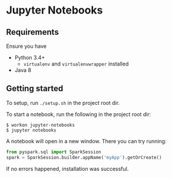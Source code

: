 Jupyter Notebooks
====================

## Requirements

Ensure you have

- Python 3.4+
   - `virtualenv` and `virtualenvwrapper` installed
- Java 8

## Getting started

To setup, run `./setup.sh` in the project root dir.

To start a notebook, run the following in the project root dir:
```
$ workon jupyter-notebooks
$ jupyter notebooks
```

A notebook will open in a new window. There you can try running:

```python
from pyspark.sql import SparkSession
spark = SparkSession.builder.appName('myApp').getOrCreate()
```

If no errors happened, installation was successful.
